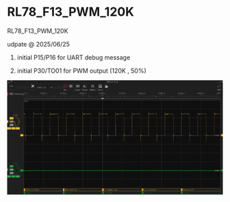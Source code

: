 # RL78_F13_PWM_120K
RL78_F13_PWM_120K

udpate @ 2025/06/25

1. initial P15/P16 for UART debug message

2. initial P30/TO01 for PWM output (120K , 50%)

![image](https://github.com/released/RL78_F13_PWM_120K/blob/main/LA_PWM.jpg)
